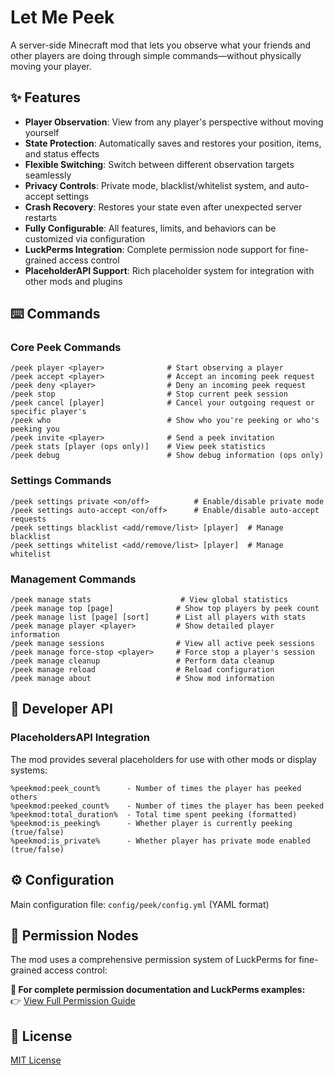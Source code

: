 # Let Me Peek

A server-side Minecraft mod that lets you observe what your friends and other players are doing through simple commands—without physically moving your player.

## ✨ Features

- **Player Observation**: View from any player's perspective without moving yourself
- **State Protection**: Automatically saves and restores your position, items, and status effects
- **Flexible Switching**: Switch between different observation targets seamlessly  
- **Privacy Controls**: Private mode, blacklist/whitelist system, and auto-accept settings
- **Crash Recovery**: Restores your state even after unexpected server restarts
- **Fully Configurable**: All features, limits, and behaviors can be customized via configuration
- **LuckPerms Integration**: Complete permission node support for fine-grained access control
- **PlaceholderAPI Support**: Rich placeholder system for integration with other mods and plugins

## ⌨️ Commands

### Core Peek Commands

```
/peek player <player>              # Start observing a player
/peek accept <player>              # Accept an incoming peek request
/peek deny <player>                # Deny an incoming peek request  
/peek stop                         # Stop current peek session
/peek cancel [player]              # Cancel your outgoing request or specific player's
/peek who                          # Show who you're peeking or who's peeking you
/peek invite <player>              # Send a peek invitation
/peek stats [player (ops only)]    # View peek statistics
/peek debug                        # Show debug information (ops only)
```

### Settings Commands

```
/peek settings private <on/off>          # Enable/disable private mode
/peek settings auto-accept <on/off>      # Enable/disable auto-accept requests
/peek settings blacklist <add/remove/list> [player]  # Manage blacklist
/peek settings whitelist <add/remove/list> [player]  # Manage whitelist
```

### Management Commands

```
/peek manage stats                    # View global statistics  
/peek manage top [page]              # Show top players by peek count
/peek manage list [page] [sort]      # List all players with stats
/peek manage player <player>         # Show detailed player information
/peek manage sessions                # View all active peek sessions
/peek manage force-stop <player>     # Force stop a player's session
/peek manage cleanup                 # Perform data cleanup
/peek manage reload                  # Reload configuration
/peek manage about                   # Show mod information
```

## 🔌 Developer API

### PlaceholdersAPI Integration

The mod provides several placeholders for use with other mods or display systems:

```
%peekmod:peek_count%      - Number of times the player has peeked others
%peekmod:peeked_count%    - Number of times the player has been peeked
%peekmod:total_duration%  - Total time spent peeking (formatted)
%peekmod:is_peeking%      - Whether player is currently peeking (true/false)
%peekmod:is_private%      - Whether player has private mode enabled (true/false)
```

## ⚙️ Configuration

Main configuration file: `config/peek/config.yml` (YAML format)

## 🔐 Permission Nodes

The mod uses a comprehensive permission system of LuckPerms for fine-grained access control:

**📖 For complete permission documentation and LuckPerms examples:**  
👉 [View Full Permission Guide](https://github.com/jiazengp/peek/blob/main/PERMISSIONS.md)

## 📝 License

[MIT License](./LICENSE)